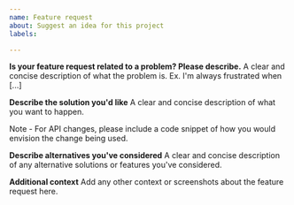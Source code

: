 ```yaml
---
name: Feature request
about: Suggest an idea for this project
labels: 

---
```


**Is your feature request related to a problem? Please describe.**
A clear and concise description of what the problem is. Ex. I'm always frustrated when [...]

**Describe the solution you'd like**
A clear and concise description of what you want to happen.

Note - For API changes, please include a code snippet of how you would envision the change being used.

**Describe alternatives you've considered**
A clear and concise description of any alternative solutions or features you've considered.

**Additional context**
Add any other context or screenshots about the feature request here.
